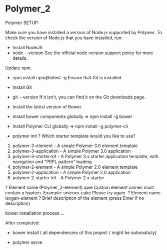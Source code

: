 # Polymer_2

Polymer SETUP:

Make sure you have installed a version of Node.js supported by Polymer. To check the version of Node.js that you have installed, run:

- Install NodeJS
- node --version
  See the official node version support policy for more details.

Update npm.

- npm install npm@latest -g
  Ensure that Git is installed.

- Install Git
- git --version
  If it isn't, you can find it on the Git downloads page.

- Install the latest version of Bower.
- Install bower components globally => npm install -g bower

- Install Polymer CLI globally => npm install -g polymer-cli

- polymer init
  ? Which starter template would you like to use?

1. polymer-3-element - A simple Polymer 3.0 element template
2. polymer-3-application - A simple Polymer 3.0 application
3. polymer-3-starter-kit - A Polymer 3.x starter application template, with navigation and "PRPL pattern" loading
4. polymer-2-element - A simple Polymer 2.0 element template
5. polymer-2-application - A simple Polymer 2.0 application
6. polymer-2-starter-kit - A Polymer 2.x starter

? Element name (Polymer_2-element) qwe
Custom element names must contain a hyphen. Example: unicorn-cake
Please try again.
? Element name ievgen-element
? Brief description of the element (press Enter if no description)

bower installation process ...

After completed:

- bower install ( all dependencies of this project / might be automaticly)

- polymer serve
